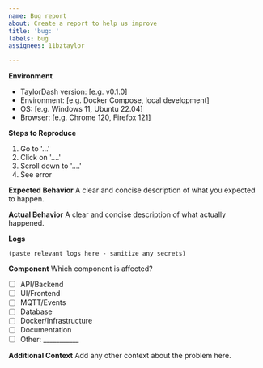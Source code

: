 ```yaml
---
name: Bug report
about: Create a report to help us improve
title: 'bug: '
labels: bug
assignees: 11bztaylor

---
```


**Environment**
- TaylorDash version: [e.g. v0.1.0]
- Environment: [e.g. Docker Compose, local development]
- OS: [e.g. Windows 11, Ubuntu 22.04]
- Browser: [e.g. Chrome 120, Firefox 121]

**Steps to Reproduce**
1. Go to '...'
2. Click on '....'
3. Scroll down to '....'
4. See error

**Expected Behavior**
A clear and concise description of what you expected to happen.

**Actual Behavior**
A clear and concise description of what actually happened.

**Logs**
```
(paste relevant logs here - sanitize any secrets)
```

**Component**
Which component is affected?
- [ ] API/Backend
- [ ] UI/Frontend  
- [ ] MQTT/Events
- [ ] Database
- [ ] Docker/Infrastructure
- [ ] Documentation
- [ ] Other: ___________

**Additional Context**
Add any other context about the problem here.
